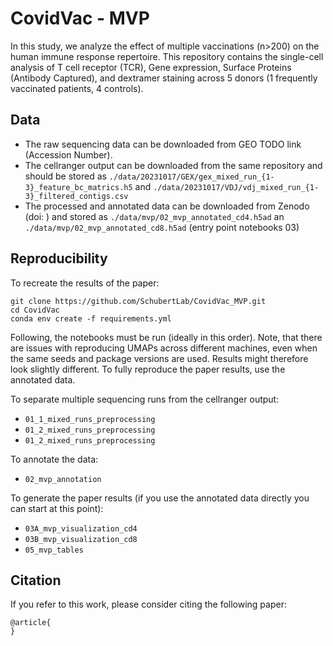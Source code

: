 # CovidVac - MVP
In this study, we analyze the effect of multiple vaccinations (n>200) on the human immune response repertoire. This repository contains the single-cell analysis of T cell receptor (TCR), Gene expression, Surface Proteins (Antibody Captured), and dextramer staining across 5 donors (1 frequently vaccinated patients, 4 controls).

## Data
- The raw sequencing data can be downloaded from GEO TODO link (Accession Number).
- The cellranger output can be downloaded from the same repository and should be stored as `./data/20231017/GEX/gex_mixed_run_{1-3}_feature_bc_matrics.h5` and `./data/20231017/VDJ/vdj_mixed_run_{1-3}_filtered_contigs.csv`
- The processed and annotated data can be downloaded from Zenodo (doi: ) and stored as `./data/mvp/02_mvp_annotated_cd4.h5ad` an `./data/mvp/02_mvp_annotated_cd8.h5ad` (entry point notebooks 03)

## Reproducibility
To recreate the results of the paper:
```
git clone https://github.com/SchubertLab/CovidVac_MVP.git
cd CovidVac
conda env create -f requirements.yml
```
Following, the notebooks must be run (ideally in this order). Note, that there are issues with reproducing UMAPs across different machines, even when the same seeds and package versions are used. Results might therefore look slightly different. To fully reproduce the paper results, use the annotated data.

To separate multiple sequencing runs from the cellranger output:
- `01_1_mixed_runs_preprocessing`
- `01_2_mixed_runs_preprocessing`
- `01_2_mixed_runs_preprocessing`

To annotate the data:
- `02_mvp_annotation`

To generate the paper results (if you use the annotated data directly you can start at this point):
- `03A_mvp_visualization_cd4`
- `03B_mvp_visualization_cd8`
- `05_mvp_tables`

## Citation
If you refer to this work, please consider citing the following paper:

```
@article{
}
```
